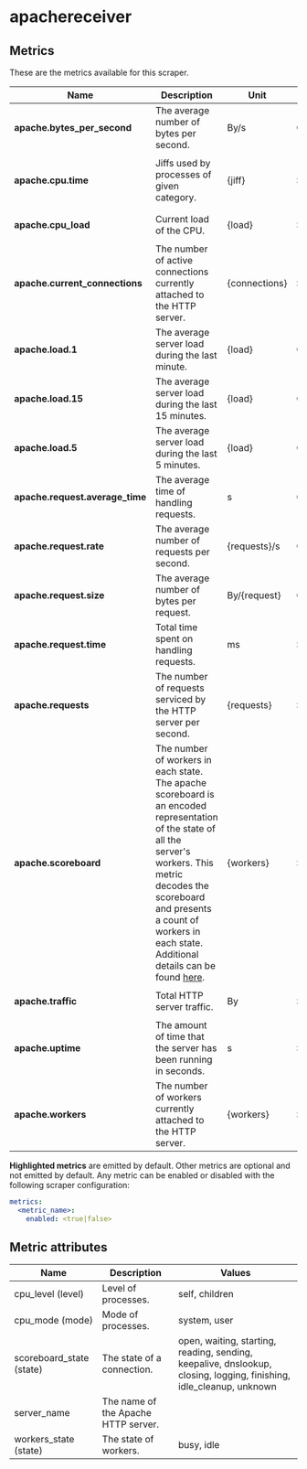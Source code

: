 [comment]: <> (Code generated by mdatagen. DO NOT EDIT.)

# apachereceiver

## Metrics

These are the metrics available for this scraper.

| Name | Description | Unit | Type | Attributes |
| ---- | ----------- | ---- | ---- | ---------- |
| **apache.bytes_per_second** | The average number of bytes per second. | By/s | Gauge(Double) | <ul> <li>server_name</li> </ul> |
| **apache.cpu.time** | Jiffs used by processes of given category. | {jiff} | Sum(Double) | <ul> <li>server_name</li> <li>cpu_level</li> <li>cpu_mode</li> </ul> |
| **apache.cpu_load** | Current load of the CPU. | {load} | Sum(Double) | <ul> <li>server_name</li> </ul> |
| **apache.current_connections** | The number of active connections currently attached to the HTTP server. | {connections} | Sum(Int) | <ul> <li>server_name</li> </ul> |
| **apache.load.1** | The average server load during the last minute. | {load} | Gauge(Double) | <ul> <li>server_name</li> </ul> |
| **apache.load.15** | The average server load during the last 15 minutes. | {load} | Gauge(Double) | <ul> <li>server_name</li> </ul> |
| **apache.load.5** | The average server load during the last 5 minutes. | {load} | Gauge(Double) | <ul> <li>server_name</li> </ul> |
| **apache.request.average_time** | The average time of handling requests. | s | Gauge(Double) | <ul> <li>server_name</li> </ul> |
| **apache.request.rate** | The average number of requests per second. | {requests}/s | Gauge(Double) | <ul> <li>server_name</li> </ul> |
| **apache.request.size** | The average number of bytes per request. | By/{request} | Gauge(Double) | <ul> <li>server_name</li> </ul> |
| **apache.request.time** | Total time spent on handling requests. | ms | Sum(Int) | <ul> <li>server_name</li> </ul> |
| **apache.requests** | The number of requests serviced by the HTTP server per second. | {requests} | Sum(Int) | <ul> <li>server_name</li> </ul> |
| **apache.scoreboard** | The number of workers in each state. The apache scoreboard is an encoded representation of the state of all the server's workers. This metric decodes the scoreboard and presents a count of workers in each state. Additional details can be found [here](https://metacpan.org/pod/Apache::Scoreboard#DESCRIPTION). | {workers} | Sum(Int) | <ul> <li>server_name</li> <li>scoreboard_state</li> </ul> |
| **apache.traffic** | Total HTTP server traffic. | By | Sum(Int) | <ul> <li>server_name</li> </ul> |
| **apache.uptime** | The amount of time that the server has been running in seconds. | s | Sum(Int) | <ul> <li>server_name</li> </ul> |
| **apache.workers** | The number of workers currently attached to the HTTP server. | {workers} | Sum(Int) | <ul> <li>server_name</li> <li>workers_state</li> </ul> |

**Highlighted metrics** are emitted by default. Other metrics are optional and not emitted by default.
Any metric can be enabled or disabled with the following scraper configuration:

```yaml
metrics:
  <metric_name>:
    enabled: <true|false>
```

## Metric attributes

| Name | Description | Values |
| ---- | ----------- | ------ |
| cpu_level (level) | Level of processes. | self, children |
| cpu_mode (mode) | Mode of processes. | system, user |
| scoreboard_state (state) | The state of a connection. | open, waiting, starting, reading, sending, keepalive, dnslookup, closing, logging, finishing, idle_cleanup, unknown |
| server_name | The name of the Apache HTTP server. |  |
| workers_state (state) | The state of workers. | busy, idle |
